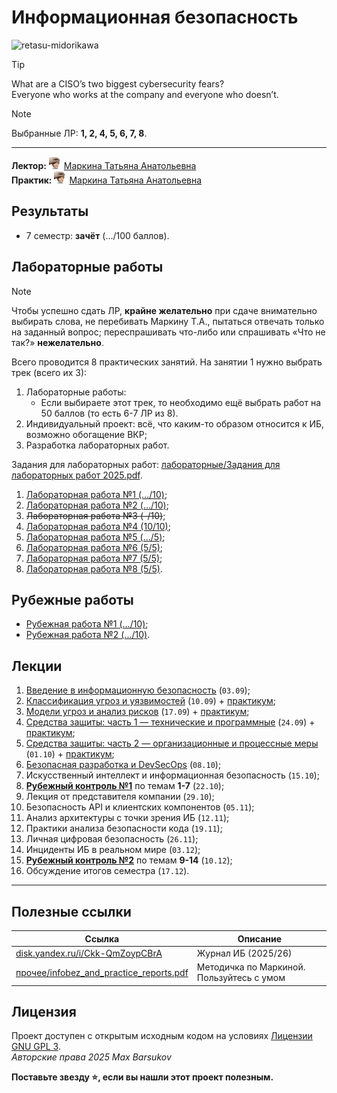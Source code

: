 # Информационная безопасность

<img alt="retasu-midorikawa" src="https://github.com/maxbarsukov/itmo/blob/master/.docs/retasu-midorikawa.gif" height="350">

> [!TIP]
> What are a CISO’s two biggest cybersecurity fears? \
> Everyone who works at the company and everyone who doesn’t.

> [!NOTE]
> Выбранные ЛР: **1, 2, 4, 5, 6, 7, 8**.

---

**Лектор:** <a href="https://github.com/maxbarsukov/itmo/blob/master/.docs/tap-tap/README.md"><img alt="markina" src="https://github.com/maxbarsukov/itmo/blob/master/.docs/tap-tap/markina.gif" height="20"></a> [Маркина Татьяна Анатольевна](https://my.itmo.ru/persons/136562) \
**Практик:** <a href="https://github.com/maxbarsukov/itmo/blob/master/.docs/tap-tap/README.md"><img alt="markina" src="https://github.com/maxbarsukov/itmo/blob/master/.docs/tap-tap/markina.gif" height="20"></a> [Маркина Татьяна Анатольевна](https://my.itmo.ru/persons/136562)

## Результаты

- 7 семестр: **зачёт** (.../100 баллов).

## Лабораторные работы

> [!NOTE]
> Чтобы успешно сдать ЛР, **крайне желательно** при сдаче внимательно выбирать слова, не перебивать Маркину Т.А., пытаться отвечать только на заданный вопрос; переспрашивать что-либо или спрашивать «Что не так?» **нежелательно**.

Всего проводится 8 практических занятий. На занятии 1 нужно выбрать трек (всего их 3):

1. Лабораторные работы:
    - Если выбираете этот трек, то необходимо ещё выбрать работ на 50 баллов (то есть 6-7 ЛР из 8).
2. Индивидуальный проект: всё, что каким-то образом относится к ИБ, возможно обогащение ВКР;
3. Разработка лабораторных работ.

Задания для лабораторных работ: [лабораторные/Задания для лабораторных работ 2025.pdf](./лабораторные/Задания%20для%20лабораторных%20работ%202025.pdf).

1. [Лабораторная работа №1 (.../10)](./лабораторные/lab1/);
2. [Лабораторная работа №2 (.../10)](./лабораторные/lab2/);
3. ~~Лабораторная работа №3 (-/10)~~;
4. [Лабораторная работа №4 (10/10)](./лабораторные/lab4/);
5. [Лабораторная работа №5 (.../5)](./лабораторные/lab5/);
6. [Лабораторная работа №6 (5/5)](./лабораторные/lab6/);
7. [Лабораторная работа №7 (5/5)](./лабораторные/lab7/);
8. [Лабораторная работа №8 (5/5)](./лабораторные/lab8/).

## Рубежные работы

- [Рубежная работа №1 (.../10)](./рубежки/1/);
- [Рубежная работа №2 (.../10)](./рубежки/2/).

## Лекции

1. [Введение в информационную безопасность](./лекции/Лекция%201.pptx) (`03.09`);
2. [Классификация угроз и уязвимостей](./лекции/Лекция%202.pptx) (`10.09`) + [практикум](./практика/1.%20лекция%2010.09.2025/);
3. [Модели угроз и анализ рисков](./лекции/Лекция%203.pptx) (`17.09`) + [практикум](./практика/2.%20лекция%2017.09.2025/);
4. [Средства защиты: часть 1 — технические и программные](./лекции/Лекция%204.pptx) (`24.09`) + [практикум](./практика/3.%20лекция%2024.09.2025/);
5. [Средства защиты: часть 2 — организационные и процессные меры](./лекции/Лекция%205.pptx) (`01.10`) + [практикум](./практика/4.%20лекция%2001.10.2025/);
6. [Безопасная разработка и DevSecOps](./лекции/Лекция%206.pptx) (`08.10`);
7. Искусственный интеллект и информационная безопасность (`15.10`);
8. [**Рубежный контроль №1**](./рубежки/1/) по темам **1-7** (`22.10`);
9. Лекция от представителя компании (`29.10`);
10. Безопасность API и клиентских компонентов (`05.11`);
11. Анализ архитектуры с точки зрения ИБ (`12.11`);
12. Практики анализа безопасности кода (`19.11`);
13. Личная цифровая безопасность (`26.11`);
14. Инциденты ИБ в реальном мире (`03.12`);
15. [**Рубежный контроль №2**](./рубежки/2/) по темам **9-14** (`10.12`);
16. Обсуждение итогов семестра (`17.12`).

---

## Полезные ссылки

| Ссылка | Описание |
| --- | --- |
| [disk.yandex.ru/i/Ckk-QmZoypCBrA](https://disk.yandex.ru/i/Ckk-QmZoypCBrA) | Журнал ИБ (2025/26) |
| [прочее/infobez_and_practice_reports.pdf](./прочее/infobez_and_practice_reports.pdf) | Методичка по Маркиной. Пользуйтесь с умом |

## Лицензия <a name="license"></a>

Проект доступен с открытым исходным кодом на условиях [Лицензии GNU GPL 3](https://opensource.org/license/gpl-3-0/). \
*Авторские права 2025 Max Barsukov*

**Поставьте звезду :star:, если вы нашли этот проект полезным.**
